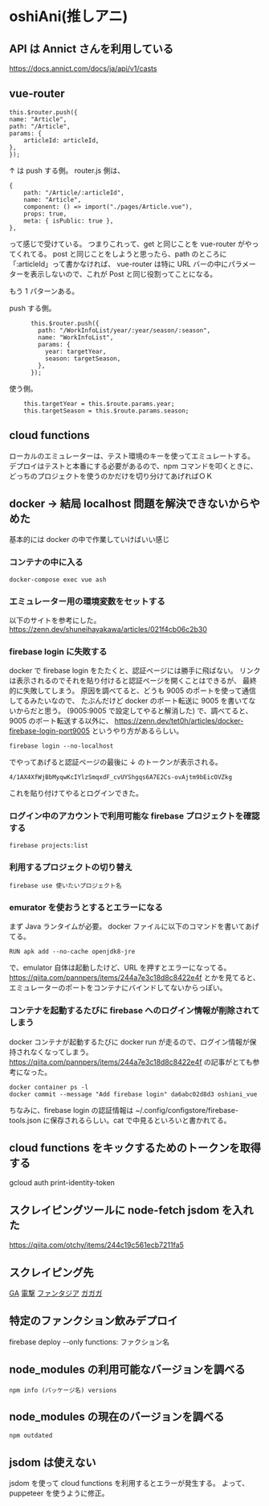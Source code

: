 # oshiAni(推しアニ)

## API は Annict さんを利用している

https://docs.annict.com/docs/ja/api/v1/casts

## vue-router

```
this.$router.push({
name: "Article",
path: "/Article",
params: {
    articleId: articleId,
},
});
```

↑ は push する側。
router.js 側は、

```
{
    path: "/Article/:articleId",
    name: "Article",
    component: () => import("./pages/Article.vue"),
    props: true,
    meta: { isPublic: true },
},
```

って感じで受けている。
つまりこれって、get と同じことを vue-router がやってくれてる。
post と同じことをしようと思ったら、path のところに「:articleId」って書かなければ、
vue-router は特に URL バーの中にパラメーターを表示しないので、これが Post と同じ役割ってことになる。

もう 1 パターンある。

push する側。

```
      this.$router.push({
        path: "/WorkInfoList/year/:year/season/:season",
        name: "WorkInfoList",
        params: {
          year: targetYear,
          season: targetSeason,
        },
      });
```

使う側。

```
    this.targetYear = this.$route.params.year;
    this.targetSeason = this.$route.params.season;
```

## cloud functions

ローカルのエミュレーターは、テスト環境のキーを使ってエミュレートする。
デプロイはテストと本番にする必要があるので、npm コマンドを叩くときに、どっちのプロジェクトを使うのかだけを切り分けてあげればＯＫ

## docker → 結局 localhost 問題を解決できないからやめた

基本的には docker の中で作業していけばいい感じ

### コンテナの中に入る

```
docker-compose exec vue ash
```

### エミュレーター用の環境変数をセットする

以下のサイトを参考にした。
https://zenn.dev/shuneihayakawa/articles/021f4cb06c2b30

### firebase login に失敗する

docker で firebase login をたたくと、認証ページには勝手に飛ばない。
リンクは表示されるのでそれを貼り付けると認証ページを開くことはできるが、
最終的に失敗してしまう。
原因を調べてると、どうも 9005 のポートを使って通信してるみたいなので、
たぶんだけど docker のポート転送に 9005 を書いてないからだと思う。
(9005:9005 で設定してやると解消した)
で、調べてると、9005 のポート転送する以外に、
https://zenn.dev/tet0h/articles/docker-firebase-login-port9005
というやり方があるらしい。

```
firebase login --no-localhost
```

でやってあげると認証ページの最後に ↓ のトークンが表示される。

```
4/1AX4XfWjBbMyqwKcIYlzSmqxdF_cvUYShgqs6A7E2Cs-ovAjtm9bEicOVZkg
```

これを貼り付けてやるとログインできた。

### ログイン中のアカウントで利用可能な firebase プロジェクトを確認する

```
firebase projects:list
```

### 利用するプロジェクトの切り替え

```
firebase use 使いたいプロジェクト名
```

### emurator を使おうとするとエラーになる

まず Java ランタイムが必要。
docker ファイルに以下のコマンドを書いてあげてる。

```
RUN apk add --no-cache openjdk8-jre
```

で、emulator 自体は起動したけど、URL を押すとエラーになってる。
https://qiita.com/pannpers/items/244a7e3c18d8c8422e4f
とかを見てると、エミュレーターのポートをコンテナにバインドしてないからっぽい。

### コンテナを起動するたびに firebase へのログイン情報が削除されてしまう

docker コンテナが起動するたびに docker run が走るので、ログイン情報が保持されなくなってしまう。
https://qiita.com/pannpers/items/244a7e3c18d8c8422e4f
の記事がとても参考になった。

```
docker container ps -l
docker commit --message "Add firebase login" da6abc02d8d3 oshiani_vue
```

ちなみに、firebase login の認証情報は
~/.config/configstore/firebase-tools.json
に保存されるらしい。cat で中見るといろいと書かれてる。

## cloud functions をキックするためのトークンを取得する

gcloud auth print-identity-token

## スクレイピングツールに node-fetch jsdom を入れた

https://qiita.com/otchy/items/244c19c561ecb7211fa5

## スクレイピング先

[GA](https://ga.sbcr.jp/release/month_current/)
[電撃](https://dengekibunko.jp/product/newrelease-bunko.html)
[ファンタジア](https://fantasiabunko.jp/product/new-release.html)
[ガガガ](https://gagagabunko.jp/newrelease/)

## 特定のファンクション飲みデプロイ

firebase deploy --only functions: ファクション名

## node_modules の利用可能なバージョンを調べる

```
npm info (パッケージ名) versions
```

## node_modules の現在のバージョンを調べる

```
npm outdated
```

## jsdom は使えない

jsdom を使って cloud functions を利用するとエラーが発生する。
よって、puppeteer を使うように修正。
